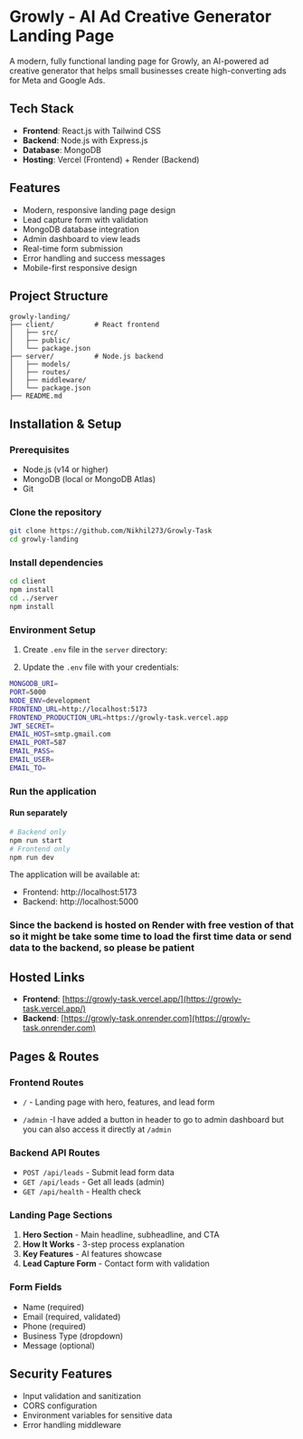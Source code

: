 # Growly - AI Ad Creative Generator Landing Page

A modern, fully functional landing page for Growly, an AI-powered ad creative generator that helps small businesses create high-converting ads for Meta and Google Ads.


## Tech Stack

- **Frontend**: React.js with Tailwind CSS
- **Backend**: Node.js with Express.js
- **Database**: MongoDB
- **Hosting**: Vercel (Frontend) + Render (Backend)

## Features

- Modern, responsive landing page design
- Lead capture form with validation
- MongoDB database integration
- Admin dashboard to view leads
- Real-time form submission
- Error handling and success messages
- Mobile-first responsive design

## Project Structure

```
growly-landing/
├── client/          # React frontend
│   ├── src/
│   ├── public/
│   └── package.json
├── server/          # Node.js backend
│   ├── models/
│   ├── routes/
│   ├── middleware/
│   └── package.json
├── README.md
```

## Installation & Setup

### Prerequisites

- Node.js (v14 or higher)
- MongoDB (local or MongoDB Atlas)
- Git

### Clone the repository

```bash
git clone https://github.com/Nikhil273/Growly-Task
cd growly-landing
```

### Install dependencies

```bash
cd client
npm install
cd ../server
npm install
```

### Environment Setup

1. Create `.env` file in the `server` directory:

2. Update the `.env` file with your credentials:

```bash
MONGODB_URI=
PORT=5000
NODE_ENV=development
FRONTEND_URL=http://localhost:5173
FRONTEND_PRODUCTION_URL=https://growly-task.vercel.app
JWT_SECRET=
EMAIL_HOST=smtp.gmail.com
EMAIL_PORT=587
EMAIL_PASS=
EMAIL_USER=
EMAIL_TO=
```

### Run the application

#### Run separately

```bash
# Backend only
npm run start
# Frontend only
npm run dev
```

The application will be available at:

- Frontend: http://localhost:5173
- Backend: http://localhost:5000

### Since the backend is hosted on Render with free vestion of that so it might be take some time to load the first time data or send data to the backend, so please be patient
## Hosted Links

- **Frontend**: [https://growly-task.vercel.app/](https://growly-task.vercel.app/)
- **Backend**: [https://growly-task.onrender.com](https://growly-task.onrender.com)

## Pages & Routes

### Frontend Routes

- `/` - Landing page with hero, features, and lead form

- `/admin` -I have added a button in header to go to admin dashboard but you can also access it directly at `/admin`

### Backend API Routes

- `POST /api/leads` - Submit lead form data
- `GET /api/leads` - Get all leads (admin)
- `GET /api/health` - Health check

### Landing Page Sections

1. **Hero Section** - Main headline, subheadline, and CTA
2. **How It Works** - 3-step process explanation
3. **Key Features** - AI features showcase
4. **Lead Capture Form** - Contact form with validation

### Form Fields

- Name (required)
- Email (required, validated)
- Phone (required)
- Business Type (dropdown)
- Message (optional)

## Security Features

- Input validation and sanitization
- CORS configuration
- Environment variables for sensitive data
- Error handling middleware
